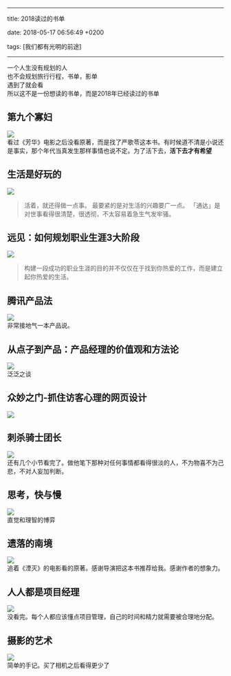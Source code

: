 
---

title: 2018读过的书单

date: 2018-05-17 06:56:49 +0200

tags: [我们都有光明的前途]

---
一个人生没有规划的人<br />也不会规划旅行行程，书单，影单<br />遇到了就会看<br />所以这不是一份想读的书单，而是2018年已经读过的书单

<a name="9qq1kt"></a>
## [](#9qq1kt)第九个寡妇
![](https://cdn.yuque.com/yuque/0/2018/png/124911/1526533795381-cd72d58e-854d-4a8b-9f20-d0150f24cda9.png#width=330)<br />看过《芳华》电影之后没看原著，而是找了严歌苓这本书。有时候道不清是小说还是事实，那个年代当真发生那样事情也说不定。为了活下去，**活下去才有希望**

<a name="ooggoc"></a>
## [](#ooggoc)生活是好玩的
![](https://cdn.yuque.com/yuque/0/2018/png/124911/1526533891713-89112998-f0c2-49b6-b899-c47a4a099912.png#width=330)
> 活着，就还得做一点事。
> 最要紧的是对生活的兴趣要广一点。
> 「通达」是对世事看得很清楚，很透彻，不太容易着急生气发牢骚。



<a name="eg2qhi"></a>
## [](#eg2qhi)远见：如何规划职业生涯3大阶段
![](https://cdn.yuque.com/yuque/0/2018/png/124911/1526533960844-683ae833-4aa4-48cf-9042-a2e3ebb236df.png#width=330)
> 构建一段成功的职业生涯的目的并不仅仅在于找到你热爱的工作，而是建立起你热爱的生活。


<a name="izodre"></a>
## [](#izodre)腾讯产品法
![](https://cdn.yuque.com/yuque/0/2018/png/124911/1526534031276-f2ec443a-bb79-4ad1-a47c-634601969d0c.png#width=330)<br />非常接地气一本产品说。

<a name="l2xunh"></a>
## [](#l2xunh)从点子到产品：产品经理的价值观和方法论
![](https://cdn.yuque.com/yuque/0/2018/png/124911/1526534092503-8bcd0d69-81e4-4c2b-8952-b58b436538a1.png#width=330)<br />泛泛之谈

<a name="8n8vvh"></a>
## [](#8n8vvh)众妙之门-抓住访客心理的网页设计
![](https://cdn.yuque.com/yuque/0/2018/png/124911/1526534539793-1f7f85d4-7e51-4961-8721-34c290ac389e.png#width=330)


<a name="na4yvg"></a>
## [](#na4yvg)刺杀骑士团长
![](https://cdn.yuque.com/yuque/0/2018/png/124911/1526534703268-4a35514f-17e5-4ca4-9d37-d21ddda9ee92.png#width=330)<br />还有几个小节看完了。做他笔下那种对任何事情都看得很淡的人，不为物喜不为己悲，不对人妄加判断。

<a name="uqgayp"></a>
## [](#uqgayp)思考，快与慢
![](https://cdn.yuque.com/yuque/0/2018/png/124911/1526534604037-4149aec7-d546-48fb-9edd-6b934f0d58e2.png#width=330)<br />直觉和理智的博弈

<a name="nn5lqv"></a>
## [](#nn5lqv)遗落的南境
![](https://cdn.yuque.com/yuque/0/2018/png/124911/1526534659534-b8486729-f014-4b50-ba0a-aed3aa92e242.png#width=330)<br />追着《湮灭》的电影看的原著。感谢导演把这本书推荐给我。感谢作者的想象力。

<a name="aw8bgg"></a>
## [](#aw8bgg)人人都是项目经理
![](https://cdn.yuque.com/yuque/0/2018/png/124911/1526534733462-b6d33f7c-fb95-4187-b7c5-8087bf3b9fe8.png#width=330)<br />没看完。每个人都应该懂点项目管理，自己的时间和精力就需要被合理地分配。

<a name="s8u7xu"></a>
## [](#s8u7xu)摄影的艺术
![](https://cdn.yuque.com/yuque/0/2018/png/124911/1526534764533-ff7c7850-b7f8-402d-947b-1993cd7cbe11.png#width=330)<br />简单的手记。买了相机之后看得更少了


